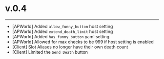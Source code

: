 # v.0.4

---
- [APWorld] Added `allow_funny_button` host setting
- [APWorld] Added `extend_death_limit` host setting
- [APWorld] Added `has_funny_button` yaml setting
- [APWorld] Allowed for max checks to be 999 if host setting is enabled
- [Client] Slot Aliases no longer have their own death count
- [Client] Limited the `Send Death` button